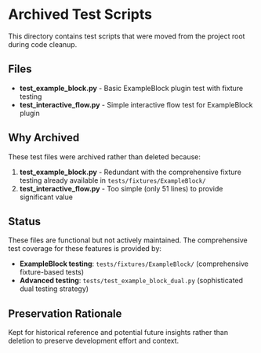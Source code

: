 # Archived Test Scripts

This directory contains test scripts that were moved from the project root during code cleanup.

## Files

- **test_example_block.py** - Basic ExampleBlock plugin test with fixture testing
- **test_interactive_flow.py** - Simple interactive flow test for ExampleBlock plugin

## Why Archived

These test files were archived rather than deleted because:

1. **test_example_block.py** - Redundant with the comprehensive fixture testing already available in `tests/fixtures/ExampleBlock/`
2. **test_interactive_flow.py** - Too simple (only 51 lines) to provide significant value

## Status

These files are functional but not actively maintained. The comprehensive test coverage for these features is provided by:

- **ExampleBlock testing**: `tests/fixtures/ExampleBlock/` (comprehensive fixture-based tests)
- **Advanced testing**: `tests/test_example_block_dual.py` (sophisticated dual testing strategy)

## Preservation Rationale

Kept for historical reference and potential future insights rather than deletion to preserve development effort and context.
